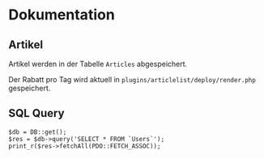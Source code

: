 # Dokumentation

## Artikel

Artikel werden in der Tabelle `Articles` abgespeichert.

Der Rabatt pro Tag wird aktuell in `plugins/articlelist/deploy/render.php` gespeichert.

## SQL Query

```
$db = DB::get();
$res = $db->query('SELECT * FROM `Users`');
print_r($res->fetchAll(PDO::FETCH_ASSOC));
```



